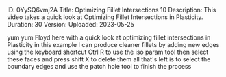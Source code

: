 ID: 0YySQ6vmj2A
Title: Optimizing Fillet Intersections 10
Description: This video takes a quick look at Optimizing Fillet Intersections in Plasticity.
Duration: 30
Version: 
Uploaded: 2023-05-25

yum yum Floyd here with a quick look at
optimizing fillet intersections in Plasticity
in this example I can produce
cleaner fillets by adding new edges
using the keyboard shortcut Ctrl R to
use the iso param tool then select these
faces and press shift X to delete them
all that's left is to select the
boundary edges and use the patch hole
tool to finish the process
